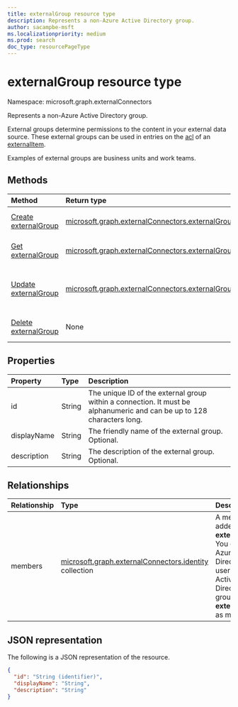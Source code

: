 ```yaml
---
title: externalGroup resource type
description: Represents a non-Azure Active Directory group.
author: sacampbe-msft
ms.localizationpriority: medium
ms.prod: search
doc_type: resourcePageType
---
```


# externalGroup resource type

Namespace: microsoft.graph.externalConnectors

Represents a non-Azure Active Directory group.

External groups determine permissions to the content in your external data source. These external groups can be used in entries on the [acl](../resources/externalconnectors-externalitem.md) of an [externalItem](../resources/externalconnectors-externalitem.md).

Examples of external groups are business units and work teams.

## Methods

| Method                                                                              | Return type                                                                                          | Description                                           |
| :---------------------------------------------------------------------------------- | :--------------------------------------------------------------------------------------------------- | :---------------------------------------------------- |
| [Create externalGroup](../api/externalconnectors-externalconnection-post-groups.md) | [microsoft.graph.externalConnectors.externalGroup](../resources/externalconnectors-externalgroup.md) | Create a new **externalGroup** object.                |
| [Get externalGroup](../api/externalconnectors-externalgroup-get.md)                 | [microsoft.graph.externalConnectors.externalGroup](../resources/externalconnectors-externalgroup.md) | Get an **externalGroup** object.                      |
| [Update externalGroup](../api/externalconnectors-externalgroup-update.md)           | [microsoft.graph.externalConnectors.externalGroup](../resources/externalconnectors-externalgroup.md) | Update the properties of an **externalGroup** object. |
| [Delete externalGroup](../api/externalconnectors-externalgroup-delete.md)           | None                                                                                                 | Delete an **externalGroup** object.                   |

## Properties

| Property    | Type   | Description                                                                                                            |
| :---------- | :----- | :--------------------------------------------------------------------------------------------------------------------- |
| id          | String | The unique ID of the external group within a connection. It must be alphanumeric and can be up to 128 characters long. |
| displayName | String | The friendly name of the external group. Optional.                                                                     |
| description | String | The description of the external group. Optional.                                                                       |

## Relationships

| Relationship | Type                                                                                                  | Description                                                                                                                                          |
| :----------- | :---------------------------------------------------------------------------------------------------- | :--------------------------------------------------------------------------------------------------------------------------------------------------- |
| members      | [microsoft.graph.externalConnectors.identity](../resources/externalconnectors-identity.md) collection | A member added to an **externalGroup**. You can add Azure Active Directory users, Azure Active Directory groups, or an **externalGroup** as members. |

## JSON representation

The following is a JSON representation of the resource.

<!-- {
  "blockType": "resource",
  "keyProperty": "id",
  "@odata.type": "microsoft.graph.externalConnectors.externalGroup",
  "baseType": "microsoft.graph.entity",
  "openType": false
}
-->

```json
{
  "id": "String (identifier)",
  "displayName": "String",
  "description": "String"
}
```
